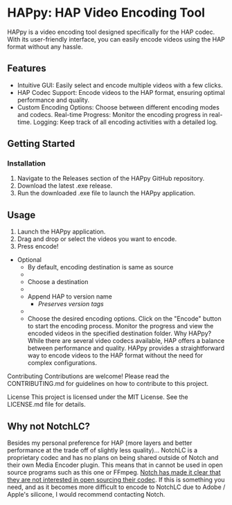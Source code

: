 # HAPpy: HAP Video Encoding Tool

HAPpy is a video encoding tool designed specifically for the HAP codec. With its user-friendly interface, you can easily encode videos using the HAP format without any hassle.

## Features
- Intuitive GUI: Easily select and encode multiple videos with a few clicks.
- HAP Codec Support: Encode videos to the HAP format, ensuring optimal performance and quality.
- Custom Encoding Options: Choose between different encoding modes and codecs.
Real-time Progress: Monitor the encoding progress in real-time.
Logging: Keep track of all encoding activities with a detailed log.

## Getting Started
### Installation
1. Navigate to the Releases section of the HAPpy GitHub repository.
2. Download the latest .exe release.
3. Run the downloaded .exe file to launch the HAPpy application.

## Usage
1. Launch the HAPpy application.
2. Drag and drop or select the videos you want to encode.
3. Press encode!
- Optional
  - By default, encoding destination is same as source
  - 
  - Choose a destination
  - 
  - Append HAP to version name
    - *Preserves version tags*
  - 
  - Choose the desired encoding options.
Click on the "Encode" button to start the encoding process.
Monitor the progress and view the encoded videos in the specified destination folder.
Why HAPpy?
While there are several video codecs available, HAP offers a balance between performance and quality. HAPpy provides a straightforward way to encode videos to the HAP format without the need for complex configurations.

Contributing
Contributions are welcome! Please read the CONTRIBUTING.md for guidelines on how to contribute to this project.

License
This project is licensed under the MIT License. See the LICENSE.md file for details.
 
## Why not NotchLC?
Besides my personal preference for HAP (more layers and better performance at the trade off of slightly less quality)... NotchLC is a proprietary codec and has no plans on being shared outside of Notch and their own Media Encoder plugin. This means that in cannot be used in open source programs such as this one or FFmpeg. [Notch has made it clear that they are not interested in open sourcing their codec](https://forum.notch.one/t/command-line-encode-utility/851/13). If this is something you need, and as it becomes more difficult to encode to NotchLC due to Adobe / Apple's silicone, I would recommend contacting Notch.
